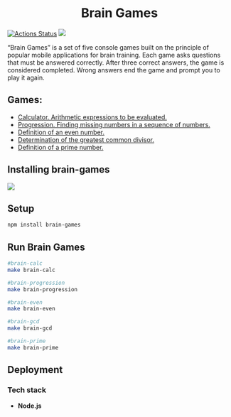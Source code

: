 <h1 style='text-align: center;'>Brain Games</h1>

[![Actions Status](https://github.com/BlackBeard92/frontend-project-44/actions/workflows/hexlet-check.yml/badge.svg)](https://github.com/BlackBeard92/frontend-project-44/actions) <a href="https://codeclimate.com/github/BlackBeard92/frontend-project-44/maintainability"><img src="https://api.codeclimate.com/v1/badges/9a6c85f314b7a92b0731/maintainability" /></a>

“Brain Games” is a set of five console games built on the principle of popular mobile applications for brain training. Each game asks questions that must be answered correctly. After three correct answers, the game is considered completed. Wrong answers end the game and prompt you to play it again.
## Games:
- <a href="https://asciinema.org/a/616791" target="_blank">Calculator. Arithmetic expressions to be evaluated.</a>
- <a href="https://asciinema.org/a/617284" target="_blank">Progression. Finding missing numbers in a sequence of numbers.</a>
- <a href="https://asciinema.org/a/617573" target="_blank">Definition of an even number.</a>
- <a href="https://asciinema.org/a/616810" target="_blank">Determination of the greatest common divisor.</a>
- <a href="https://asciinema.org/a/617570" target="_blank">Definition of a prime number.</a>
## Installing brain-games
<a href="https://asciinema.org/a/617577" target="_blank"><img src="https://asciinema.org/a/617577.svg" /></a>

## Setup
```bash
npm install brain-games
```
## Run Brain Games
```bash
#brain-calc
make brain-calc
```
```bash
#brain-progression
make brain-progression
```
```bash
#brain-even
make brain-even
```
```bash
#brain-gcd
make brain-gcd
```
```bash
#brain-prime
make brain-prime
```
## Deployment
### Tech stack
- **Node.js**